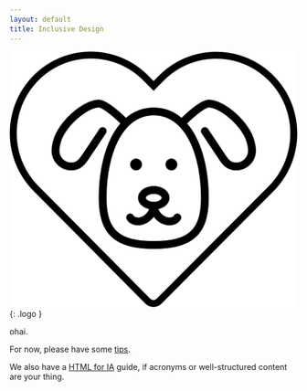 ```yaml
---
layout: default
title: Inclusive Design
---
```


![](/img/logo.png){: .logo }

ohai.

For now, please have some [tips](/tips/).

We also have a [HTML for IA](/html-for-ia/) guide, if acronyms or well-structured content are your thing.
